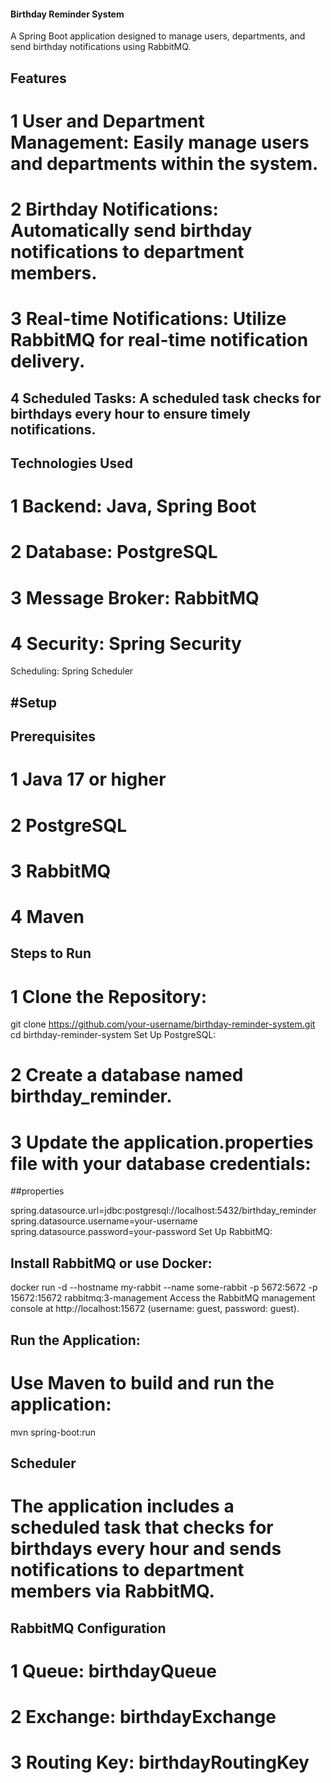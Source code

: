 #### Birthday Reminder System

A Spring Boot application designed to manage users, departments, and send birthday notifications using RabbitMQ.

## Features

# 1 User and Department Management: Easily manage users and departments within the system.

# 2 Birthday Notifications: Automatically send birthday notifications to department members.

# 3 Real-time Notifications: Utilize RabbitMQ for real-time notification delivery.

## 4 Scheduled Tasks: A scheduled task checks for birthdays every hour to ensure timely notifications.

## Technologies Used
# 1 Backend: Java, Spring Boot

# 2 Database: PostgreSQL

# 3 Message Broker: RabbitMQ

# 4 Security: Spring Security

Scheduling: Spring Scheduler

## #Setup
## Prerequisites
# 1 Java 17 or higher

# 2 PostgreSQL

# 3 RabbitMQ

# 4 Maven

## Steps to Run
# 1 Clone the Repository:

git clone https://github.com/your-username/birthday-reminder-system.git
cd birthday-reminder-system
Set Up PostgreSQL:

# 2 Create a database named birthday_reminder.

# 3 Update the application.properties file with your database credentials:

##properties

spring.datasource.url=jdbc:postgresql://localhost:5432/birthday_reminder
spring.datasource.username=your-username
spring.datasource.password=your-password
Set Up RabbitMQ:

## Install RabbitMQ or use Docker:

docker run -d --hostname my-rabbit --name some-rabbit -p 5672:5672 -p 15672:15672 rabbitmq:3-management
Access the RabbitMQ management console at http://localhost:15672 (username: guest, password: guest).

## Run the Application:

# Use Maven to build and run the application:

mvn spring-boot:run

## Scheduler
# The application includes a scheduled task that checks for birthdays every hour and sends notifications to department members via RabbitMQ.

## RabbitMQ Configuration
# 1 Queue: birthdayQueue

# 2 Exchange: birthdayExchange

# 3 Routing Key: birthdayRoutingKey
